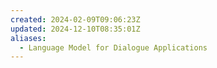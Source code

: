 ```yaml
---
created: 2024-02-09T09:06:23Z
updated: 2024-12-10T08:35:01Z
aliases:
  - Language Model for Dialogue Applications
---
```

